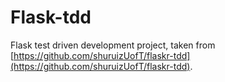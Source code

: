 # Flask-tdd
Flask test driven development project, taken from [https://github.com/shuruizUofT/flaskr-tdd](https://github.com/shuruizUofT/flaskr-tdd).
